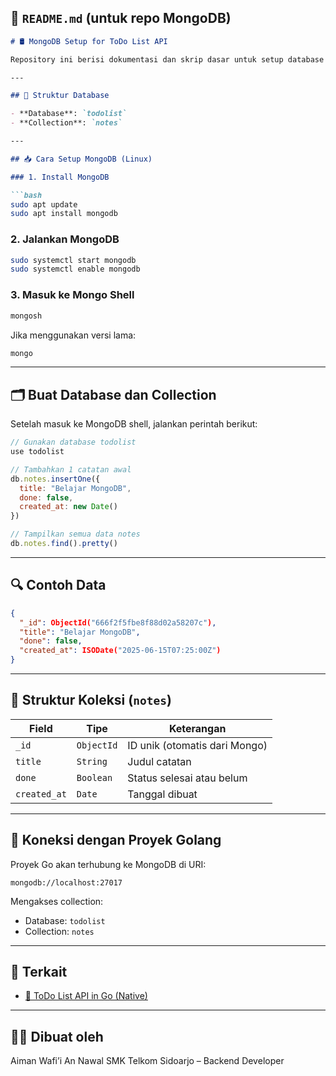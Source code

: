 ## 📄 `README.md` (untuk repo MongoDB)

````markdown
# 🛢️ MongoDB Setup for ToDo List API

Repository ini berisi dokumentasi dan skrip dasar untuk setup database MongoDB yang digunakan oleh proyek **ToDo List API** (dibuat menggunakan Go native).

---

## 📂 Struktur Database

- **Database**: `todolist`
- **Collection**: `notes`

---

## 📥 Cara Setup MongoDB (Linux)

### 1. Install MongoDB

```bash
sudo apt update
sudo apt install mongodb
````

### 2. Jalankan MongoDB

```bash
sudo systemctl start mongodb
sudo systemctl enable mongodb
```

### 3. Masuk ke Mongo Shell

```bash
mongosh
```

Jika menggunakan versi lama:

```bash
mongo
```

---

## 🗂️ Buat Database dan Collection

Setelah masuk ke MongoDB shell, jalankan perintah berikut:

```js
// Gunakan database todolist
use todolist

// Tambahkan 1 catatan awal
db.notes.insertOne({
  title: "Belajar MongoDB",
  done: false,
  created_at: new Date()
})

// Tampilkan semua data notes
db.notes.find().pretty()
```

---

## 🔍 Contoh Data

```json
{
  "_id": ObjectId("666f2f5fbe8f88d02a58207c"),
  "title": "Belajar MongoDB",
  "done": false,
  "created_at": ISODate("2025-06-15T07:25:00Z")
}
```

---

## 🎯 Struktur Koleksi (`notes`)

| Field        | Tipe       | Keterangan                    |
| ------------ | ---------- | ----------------------------- |
| `_id`        | `ObjectId` | ID unik (otomatis dari Mongo) |
| `title`      | `String`   | Judul catatan                 |
| `done`       | `Boolean`  | Status selesai atau belum     |
| `created_at` | `Date`     | Tanggal dibuat                |

---

## 🧩 Koneksi dengan Proyek Golang

Proyek Go akan terhubung ke MongoDB di URI:

```
mongodb://localhost:27017
```

Mengakses collection:

* Database: `todolist`
* Collection: `notes`

---

## 📁 Terkait

* [🔗 ToDo List API in Go (Native)](https://github.com/Aimannawal/Go-Todolist.git)

---

## 🧑‍💻 Dibuat oleh

Aiman Wafi’i An Nawal
SMK Telkom Sidoarjo – Backend Developer
